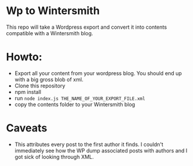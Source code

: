 # Wp to Wintersmith

This repo will take a Wordpress export and convert it into contents compatible with a Wintersmith blog.

# Howto:

- Export all your content from your wordpress blog. You should end up with a big gross blob of xml.
- Clone this repository
- npm install
- run `node index.js THE_NAME_OF_YOUR_EXPORT_FILE.xml`
- copy the contents folder to your Wintersmith blog

# Caveats
- This attributes every post to the first author it finds. I couldn't immediately see how the WP dump associated posts with authors and I got sick of looking through XML.
